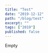 ```yaml
---
title: "Test"
date: "2019-12-12"
path: "/blog/test"
excerpt: ""
tags: ["2019"]
published: false
---
```


Empty
